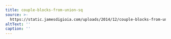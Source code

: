 ```yaml
---
title: couple-blocks-from-union-sq
source: >-
  https://static.jamesdigioia.com/uploads/2014/12/couple-blocks-from-union-sq.jpg
altText: ''
caption: ''
---
```


